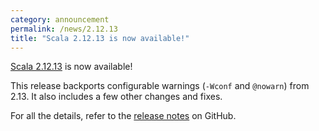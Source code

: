 ```yaml
---
category: announcement
permalink: /news/2.12.13
title: "Scala 2.12.13 is now available!"
---
```

[Scala 2.12.13](https://github.com/scala/scala/releases/tag/v2.12.13) is now available!

This release backports configurable warnings (`-Wconf` and `@nowarn`) from 2.13. It also includes a few other changes and fixes.

For all the details, refer to the [release notes](https://github.com/scala/scala/releases/tag/v2.12.13) on GitHub.
